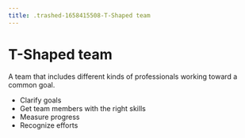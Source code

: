 ```yaml
---
title: .trashed-1658415508-T-Shaped team
---
```

# T-Shaped team

A team that includes different kinds of professionals working toward a common goal.

- Clarify goals
- Get team members with the right skills
- Measure progress
- Recognize efforts